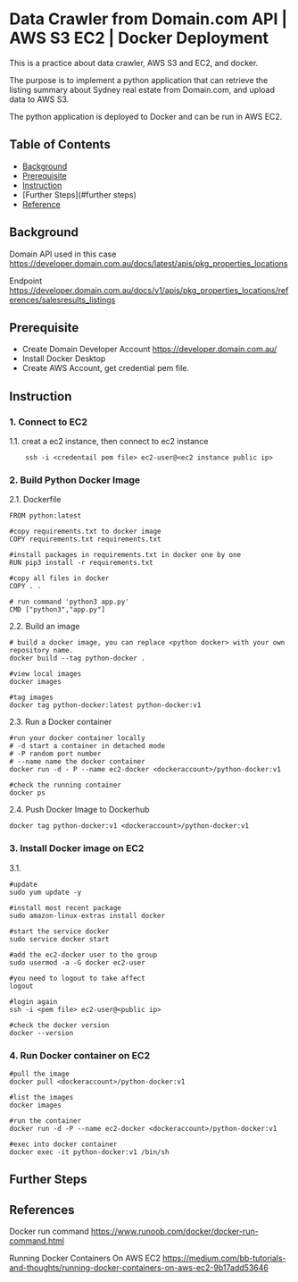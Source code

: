 # Data Crawler from Domain.com API | AWS S3 EC2 | Docker Deployment

This is a practice about data crawler, AWS S3 and EC2, and docker.

The purpose is to implement a python application that can retrieve the listing summary about Sydney real estate from Domain.com, and upload data to AWS S3. 

The python application is deployed to Docker and can be run in AWS EC2.


## Table of Contents

- [Background](#background)
- [Prerequisite](#prerequisite)
- [Instruction](#instruction)
- [Further Steps](#further steps)
- [Reference](#reference)


## Background

Domain API used in this case https://developer.domain.com.au/docs/latest/apis/pkg_properties_locations 

Endpoint https://developer.domain.com.au/docs/v1/apis/pkg_properties_locations/references/salesresults_listings 

## Prerequisite

- Create Domain Developer Account https://developer.domain.com.au/ 
- Install Docker Desktop
- Create AWS Account, get credential pem file.

## Instruction
### 1. Connect to EC2 
1.1. creat a ec2 instance, then connect to ec2 instance
```
    ssh -i <credentail pem file> ec2-user@<ec2 instance public ip>
```

### 2. Build Python Docker Image
2.1. Dockerfile  
```#deriving the lastest base image: python
FROM python:latest

#copy requirements.txt to docker image
COPY requirements.txt requirements.txt

#install packages in requirements.txt in docker one by one
RUN pip3 install -r requirements.txt

#copy all files in docker
COPY . .

# run command 'python3 app.py'
CMD ["python3","app.py"]
```

2.2. Build an image
```
# build a docker image, you can replace <python docker> with your own repository name.
docker build --tag python-docker .

#view local images
docker images

#tag images
docker tag python-docker:latest python-docker:v1
```

2.3. Run a Docker container
```
#run your docker container locally
# -d start a container in detached mode 
# -P random port number
# --name name the docker container
docker run -d - P --name ec2-docker <dockeraccount>/python-docker:v1

#check the running container
docker ps
```

2.4. Push Docker Image to Dockerhub
```
docker tag python-docker:v1 <dockeraccount>/python-docker:v1
```

### 3. Install Docker image on EC2
3.1. 
```
#update
sudo yum update -y

#install most recent package
sudo amazon-linux-extras install docker

#start the service docker
sudo service docker start

#add the ec2-docker user to the group
sudo usermod -a -G docker ec2-user

#you need to logout to take affect
logout

#login again
ssh -i <pem file> ec2-user@<public ip>

#check the docker version
docker --version
```

### 4. Run Docker container on EC2
```
#pull the image
docker pull <dockeraccount>/python-docker:v1

#list the images
docker images

#run the container
docker run -d -P --name ec2-docker <dockeraccount>/python-docker:v1

#exec into docker container 
docker exec -it python-docker:v1 /bin/sh
```


## Further Steps


## References
Docker run command https://www.runoob.com/docker/docker-run-command.html 

Running Docker Containers On AWS EC2 https://medium.com/bb-tutorials-and-thoughts/running-docker-containers-on-aws-ec2-9b17add53646 